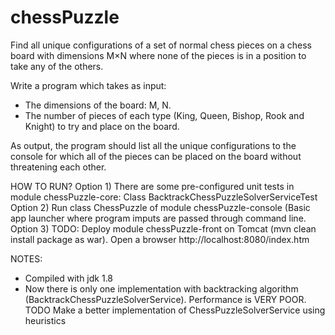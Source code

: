 chessPuzzle
===========

Find all unique configurations of a set of normal chess pieces on  a chess board with dimensions M×N where none of the
pieces is in a position to take any of the others.

Write a program which takes as input:
- The dimensions of the board: M, N.
- The number of pieces of each type (King, Queen, Bishop, Rook and Knight) to try and place on the board.

As output, the program should list all the unique configurations to the console for which all of the pieces can be
placed on the board without threatening each other.


HOW TO RUN?
Option 1) There are some pre-configured unit tests in module chessPuzzle-core: Class BacktrackChessPuzzleSolverServiceTest
Option 2) Run class ChessPuzzle of module chessPuzzle-console (Basic app launcher where program imputs are passed through command line.
Option 3) TODO: Deploy module chessPuzzle-front on Tomcat (mvn clean install package as war). Open a browser http://localhost:8080/index.htm

NOTES:
- Compiled with jdk 1.8
- Now there is only one implementation with backtracking algorithm (BacktrackChessPuzzleSolverService). Performance
is VERY POOR. TODO Make a better implementation of ChessPuzzleSolverService using heuristics